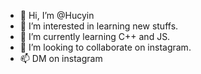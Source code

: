- 👋 Hi, I’m @Hucyin
- 👀 I’m interested in learning new stuffs.
- 🌱 I’m currently learning C++ and JS.
- 💞️ I’m looking to collaborate on instagram.
- 📫 DM on instagram

<!---
Hucyin/Hucyin is a ✨ special ✨ repository because its `README.md` (this file) appears on your GitHub profile.
You can click the Preview link to take a look at your changes.
--->
